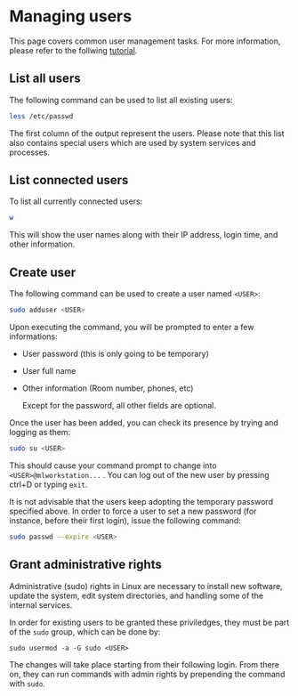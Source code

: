 # Managing users

This page covers common user management tasks. For more information, please refer to the follwing [tutorial](https://www.computerhope.com/unix/adduser.htm).

## List all users

The following command can be used to list all existing users:

```bash
less /etc/passwd
```

The first column of the output represent the users. Please note that this list also contains special users which are used by system services and processes.

## List connected users

To list all currently connected users:

```bash
w
```

This will show the user names along with their IP address, login time, and other information.

## Create user

The following command can be used to create a user named `<USER>`:

```bash
sudo adduser <USER>
```

Upon executing the command, you will be prompted to enter a few informations:

* User password \(this is only going to be temporary\)
* User full name
* Other information \(Room number, phones, etc\)

  Except for the password, all other fields are optional.

Once the user has been added, you can check its presence by trying and logging as them:

```bash
sudo su <USER>
```

This should cause your command prompt to change into `<USER>@mlworkstation...` . You can log out of the new user by pressing ctrl+D or typing `exit`.

It is not advisable that the users keep adopting the temporary password specified above. In order to force a user to set a new password \(for instance, before their first login\), issue the following command:

```bash
sudo passwd --expire <USER>
```

## Grant administrative rights

Administrative \(sudo\) rights in Linux are necessary to install new software, update the system, edit system directories, and handling some of the internal services.

In order for existing users to be granted these priviledges, they must be part of the `sudo` group, which can be done by:

```text
sudo usermod -a -G sudo <USER>
```

The changes will take place starting from their following login. From there on, they can run commands with admin rights by prepending the command with `sudo`.

